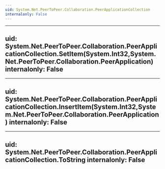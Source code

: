 ```yaml
---
uid: System.Net.PeerToPeer.Collaboration.PeerApplicationCollection
internalonly: False
---
```


---
uid: System.Net.PeerToPeer.Collaboration.PeerApplicationCollection.SetItem(System.Int32,System.Net.PeerToPeer.Collaboration.PeerApplication)
internalonly: False
---

---
uid: System.Net.PeerToPeer.Collaboration.PeerApplicationCollection.InsertItem(System.Int32,System.Net.PeerToPeer.Collaboration.PeerApplication)
internalonly: False
---

---
uid: System.Net.PeerToPeer.Collaboration.PeerApplicationCollection.ToString
internalonly: False
---

